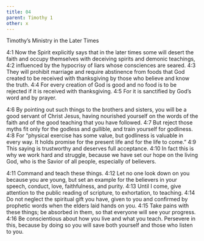 ```yaml
---
title: 04
parent: Timothy 1
other: x
---
```

Timothy’s Ministry in the Later Times

<a name="4:1">4:1</a> Now the Spirit explicitly says that in the later times some will desert the faith and occupy themselves with deceiving spirits and demonic teachings, <a name="4:2">4:2</a> influenced by the hypocrisy of liars whose consciences are seared. <a name="4:3">4:3</a> They will prohibit marriage and require abstinence from foods that God created to be received with thanksgiving by those who believe and know the truth. <a name="4:4">4:4</a> For every creation of God is good and no food is to be rejected if it is received with thanksgiving. <a name="4:5">4:5</a> For it is sanctified by God’s word and by prayer.

<a name="4:6">4:6</a> By pointing out such things to the brothers and sisters, you will be a good servant of Christ Jesus, having nourished yourself on the words of the faith and of the good teaching that you have followed. <a name="4:7">4:7</a> But reject those myths fit only for the godless and gullible, and train yourself for godliness. <a name="4:8">4:8</a> For “physical exercise has some value, but godliness is valuable in every way. It holds promise for the present life and for the life to come.” <a name="4:9">4:9</a> This saying is trustworthy and deserves full acceptance. <a name="4:10">4:10</a> In fact this is why we work hard and struggle, because we have set our hope on the living God, who is the Savior of all people, especially of believers.

<a name="4:11">4:11</a> Command and teach these things. <a name="4:12">4:12</a> Let no one look down on you because you are young, but set an example for the believers in your speech, conduct, love, faithfulness, and purity. <a name="4:13">4:13</a> Until I come, give attention to the public reading of scripture, to exhortation, to teaching. <a name="4:14">4:14</a> Do not neglect the spiritual gift you have, given to you and confirmed by prophetic words when the elders laid hands on you. <a name="4:15">4:15</a> Take pains with these things; be absorbed in them, so that everyone will see your progress. <a name="4:16">4:16</a> Be conscientious about how you live and what you teach. Persevere in this, because by doing so you will save both yourself and those who listen to you.
